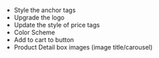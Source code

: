 * Style the anchor tags
* Upgrade the logo
* Update the style of price tags
* Color Scheme
* Add to cart to button
* Product Detail box images (image title/carousel)